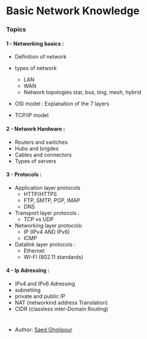 # Basic Network Knowledge

### Topics

#### 1 - Networking basics :
   - Definition of network
   - types of network
       - LAN
       - WAN
     - Network topologies
       star, bus, ting, mesh, hybrid

  - OSI model : Explanation of the 7 layers
  - TCP/IP model

#### 2 - Network Hardware :
   - Routers and switches
   - Hubs and brigdes
   - Cables and connectors
   - Types of servers

#### 3 - Protocols :
   - Application layer protocols
       - HTTP/HTTPS
       - FTP, SMTP, POP, IMAP
       - DNS
   - Transport layer protocols :
       - TCP vs UDP
   - Networking layer protocols:
       - IP (IPv4 AND IPv6)
       - ICMP
   - Datalink layer protocols :
       - Ethernet
       - WI-FI (802.11 standards)
#### 4 - Ip Adressing :
  - IPv4 and IPv6 Adressing
  - subnetiing
  - private and public IP
  - NAT (networkind address Translation)
  - CIDR (classless inter-Domain Routing)


#
- Author: [Saed Gholipour](https://github.com/saed-gpr)
